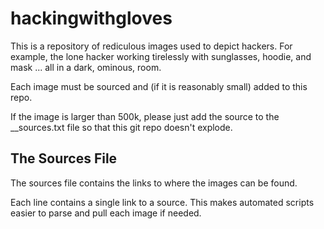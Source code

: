 # hackingwithgloves

This is a repository of rediculous images used to depict hackers. For example, the lone hacker working tirelessly with sunglasses, hoodie, and mask ... all in a dark, ominous, room.

Each image must be sourced and (if it is reasonably small) added to this repo.

If the image is larger than 500k, please just add the source to the __sources.txt file so that this git repo doesn't explode.

## The Sources File

The sources file contains the links to where the images can be found. 

Each line contains a single link to a source. This makes automated scripts easier to parse and pull each image if needed.
